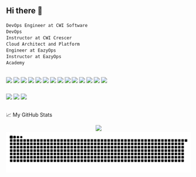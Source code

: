 ## Hi there 👋

<code>DevOps Engineer at CWI Software</code><br>
<code>DevOps Instructor at CWI Crescer</code><br>
<code>Cloud Architect and Platform Engineer at EazyOps</code><br>
<code>Instructor at EazyOps Academy</code>

## 
<!--
**franchialan/franchialan** is a ✨ _special_ ✨ repository because its `README.md` (this file) appears on your GitHub profile.
-->

<div style="display: inline_block">
<code><img align="center" height="90" src="https://cdn.jsdelivr.net/gh/devicons/devicon/icons/azure/azure-original-wordmark.svg"></code>
<code><img align="center" height="90" src="https://cdn.jsdelivr.net/gh/devicons/devicon/icons/amazonwebservices/amazonwebservices-original-wordmark.svg"></code>
<code><img align="center" height="80" src="https://cdn.jsdelivr.net/gh/devicons/devicon/icons/digitalocean/digitalocean-original-wordmark.svg"></code>
<code><img align="center" height="50" src="https://cdn.jsdelivr.net/gh/devicons/devicon/icons/heroku/heroku-plain-wordmark.svg"></code>
<code><img align="center" height="60" src="https://cdn.jsdelivr.net/gh/devicons/devicon/icons/docker/docker-original-wordmark.svg"></code>
<code><img align="center" height="60" src="https://cdn.jsdelivr.net/gh/devicons/devicon/icons/kubernetes/kubernetes-plain-wordmark.svg"></code>
<code><img align="center" height="80" src="https://cdn.jsdelivr.net/gh/devicons/devicon/icons/k3s/k3s-original-wordmark.svg"></code>
<code><img align="center" height="50" src="https://cdn.jsdelivr.net/gh/devicons/devicon/icons/ansible/ansible-original.svg"></code>
<code><img align="center" height="55" src="https://cdn.jsdelivr.net/gh/devicons/devicon/icons/terraform/terraform-original-wordmark.svg"></code>
<code><img align="center" height="45" src="https://cdn.jsdelivr.net/gh/devicons/devicon/icons/vagrant/vagrant-original.svg"></code>
<code><img align="center" height="50" src="https://cdn.jsdelivr.net/gh/devicons/devicon/icons/github/github-original-wordmark.svg"></code>
<code><img align="center" height="50" src="https://cdn.jsdelivr.net/gh/devicons/devicon/icons/gitlab/gitlab-original-wordmark.svg"></code>   
<code><img align="center" height="55" src="https://cdn.jsdelivr.net/gh/devicons/devicon/icons/jenkins/jenkins-original.svg"></code>
<code><img align="center" height="55" src="https://cdn.jsdelivr.net/gh/devicons/devicon/icons/argocd/argocd-original.svg"></code>

</div>

##

<div>
<a href="https://www.linkedin.com/in/alanfranchi/" target="_blank"><img src="https://img.shields.io/badge/-LinkedIn-%230077B5?style=for-the-badge&logo=linkedin&logoColor=white" target="_blank"></a>
<a href = "mailto:franchialan@gmail.com"><img src="https://img.shields.io/badge/-Gmail-%23333?style=for-the-badge&logo=gmail&logoColor=white" target="_blank"></a> 
<a href="https://instagram.com/alanfranchi_" target="_blank"><img src="https://img.shields.io/badge/-Instagram-%23E4405F?style=for-the-badge&logo=instagram&logoColor=white" target="_blank"></a>
</div>

##

📈 My GitHub Stats

<p align="center"> <img src="https://github-readme-stats.vercel.app/api?username=franchialan&show_icons=true&theme=gotham" />

<picture>
  <source media="(prefers-color-scheme: dark)" srcset="https://raw.githubusercontent.com/franchialan/franchialan/output/github-contribution-grid-snake-dark.svg">
  <source media="(prefers-color-scheme: light)" srcset="https://raw.githubusercontent.com/franchialan/franchialan/output/github-contribution-grid-snake.svg">
  <img alt="github contribution grid snake animation" src="https://raw.githubusercontent.com/franchialan/franchialan/output/github-contribution-grid-snake.svg">
</picture>
